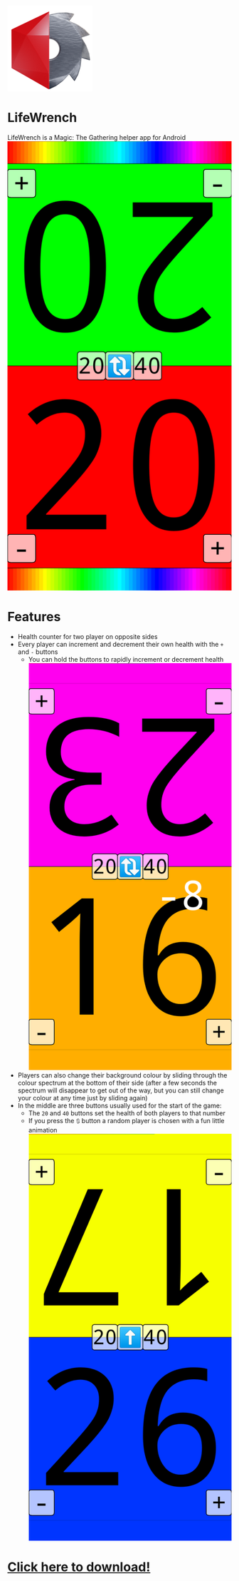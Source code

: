 ![The Life Wrench icon. It's a logo consisting of two parts: the left half is a red 20 sided dice and the right side is a metal ratchet gear](../icon-192.png)
# LifeWrench
LifeWrench is a Magic: The Gathering helper app for Android
![The default layout: In the middle of the screen are three buttons: one with a 20, one with a 🔃 and one with a 40. The screen is vertically split up into two halves. For each side there is a bar at the bottom filled with the whole spectrum of all the colours. Above that are two buttons, one with a plus and one with a minus. And finally, above that is a very big 20 that takes up most of that half of the screen. The bottom half of the screen has a red background and the top half has a green background.](default.png)

# Features
- Health counter for two player on opposite sides
- Every player can increment and decrement their own health with the `+` and `-` buttons
  - You can hold the buttons to rapidly increment or decrement health\
  ![Pretty much the same as the default layout, but the bottom half of the screen has an orange background with a big 16 on it and the top half has a pink background with a big 23 on it. The bottom half also has a smaller -8 on it.](damage-hold.png)
- Players can also change their background colour by sliding through the colour spectrum at the bottom of their side (after a few seconds the spectrum will disappear to get out of the way, but you can still change your colour at any time just by sliding again)
- In the middle are three buttons usually used for the start of the game:
  - The `20` and `40` buttons set the health of both players to that number
  - If you press the `🔃` button a random player is chosen with a fun little animation\
  ![Pretty much the same as the default layout again, but the 🔃 button in the middle of the screen has turned into a ⬆. The bottom half of the screen has a blue background with a big 26 on it and the top half has a yellow background with a big 17 on it.](player-chooser.png)

# [Click here to download!](https://github.com/TechnicJelle/LifeWrench/releases/download/v1.0.0/LifeWrench_v1.0.0.apk)